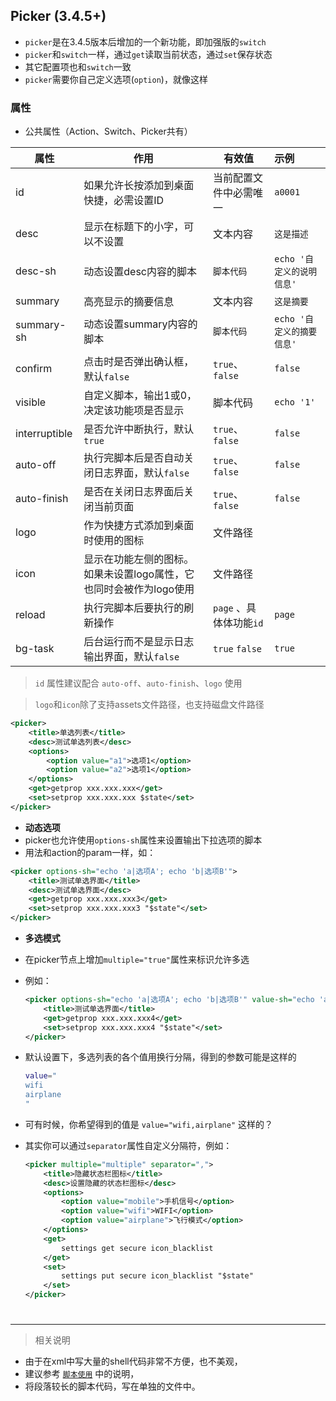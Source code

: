 
## Picker (3.4.5+)
- `picker`是在3.4.5版本后增加的一个新功能，即加强版的`switch`
- `picker`和`switch`一样，通过`get`读取当前状态，通过`set`保存状态
- 其它配置项也和`switch`一致
- `picker`需要你自己定义选项(`option`)，就像这样

### 属性

- 公共属性（Action、Switch、Picker共有）

| 属性 | 作用 | 有效值 | 示例 |
| - | - | - | :- |
| id | 如果允许长按添加到桌面快捷，必需设置ID | 当前配置文件中必需唯一 | `a0001` |
| desc | 显示在标题下的小字，可以不设置 | 文本内容 | `这是描述` |
| desc-sh | 动态设置desc内容的脚本 | `脚本代码` | `echo '自定义的说明信息'` |
| summary | 高亮显示的摘要信息 | 文本内容 | `这是摘要` |
| summary-sh | 动态设置summary内容的脚本 | `脚本代码` | `echo '自定义的摘要信息'` |
| confirm | 点击时是否弹出确认框，默认`false` | `true`、`false` | `false` |
| visible | 自定义脚本，输出1或0，决定该功能项是否显示 | 脚本代码 | `echo '1'` |
| interruptible | 是否允许中断执行，默认`true` | `true`、`false` | `false` |
| auto-off | 执行完脚本后是否自动关闭日志界面，默认`false` | `true`、`false` | `false` |
| auto-finish | 是否在关闭日志界面后关闭当前页面 | `true`、`false` | `false` |
| logo | 作为快捷方式添加到桌面时使用的图标 | 文件路径 |  |
| icon | 显示在功能左侧的图标。如果未设置logo属性，它也同时会被作为logo使用 | 文件路径 |  |
| reload | 执行完脚本后要执行的刷新操作 | `page` 、具体体功能`id` | `page` |
| bg-task | 后台运行而不是显示日志输出界面，默认`false` | `true` `false` | `true` |


> `id` 属性建议配合 `auto-off`、`auto-finish`、`logo` 使用

> `logo`和`icon`除了支持assets文件路径，也支持磁盘文件路径

```xml
<picker>
    <title>单选列表</title>
    <desc>测试单选列表</desc>
    <options>
        <option value="a1">选项1</option>
        <option value="a2">选项1</option>
    </options>
    <get>getprop xxx.xxx.xxx</get>
    <set>setprop xxx.xxx.xxx $state</set>
</picker>
```

- **动态选项**
- picker也允许使用`options-sh`属性来设置输出下拉选项的脚本
- 用法和action的param一样，如：

```xml
<picker options-sh="echo 'a|选项A'; echo 'b|选项B'">
    <title>测试单选界面</title>
    <desc>测试单选界面</desc>
    <get>getprop xxx.xxx.xxx3</get>
    <set>setprop xxx.xxx.xxx3 "$state"</set>
</picker>
```

- **多选模式**
- 在picker节点上增加`multiple="true"`属性来标识允许多选
- 例如：

    ```xml
    <picker options-sh="echo 'a|选项A'; echo 'b|选项B'" value-sh="echo 'a'; echo 'b';">
        <title>测试单选界面</title>
        <get>getprop xxx.xxx.xxx4</get>
        <set>setprop xxx.xxx.xxx4 "$state"</set>
    </picker>
    ```

- 默认设置下，多选列表的各个值用换行分隔，得到的参数可能是这样的
    ```sh
    value="
    wifi
    airplane
    "
    ```
- 可有时候，你希望得到的值是 `value="wifi,airplane"` 这样的？
- 其实你可以通过`separator`属性自定义分隔符，例如：
    ```xml
    <picker multiple="multiple" separator=",">
        <title>隐藏状态栏图标</title>
        <desc>设置隐藏的状态栏图标</desc>
        <options>
            <option value="mobile">手机信号</option>
            <option value="wifi">WIFI</option>
            <option value="airplane">飞行模式</option>
        </options>
        <get>
            settings get secure icon_blacklist
        </get>
        <set>
            settings put secure icon_blacklist "$state"
        </set>
    </picker>
    ```


#

---

> 相关说明

- 由于在xml中写大量的shell代码非常不方便，也不美观，
- 建议参考 [`脚本使用`](./Script.md) 中的说明，
- 将段落较长的脚本代码，写在单独的文件中。
